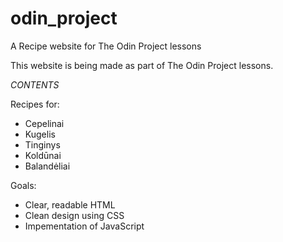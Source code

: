 # odin_project
A Recipe website for The Odin Project lessons

This website is being made as part of The Odin Project lessons.

_CONTENTS_

Recipes for:
* Cepelinai
* Kugelis
* Tinginys
* Koldūnai
* Balandėliai

Goals:
* Clear, readable HTML
* Clean design using CSS
* Impementation of JavaScript
